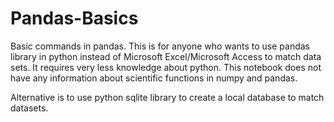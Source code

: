 # Pandas-Basics
Basic commands in pandas. This is for anyone who wants to use pandas library in python instead of Microsoft Excel/Microsoft Access to match data sets. It requires very less knowledge about python. This notebook does not have any information about scientific functions in numpy and pandas.

Alternative is to use python sqlite library to create a local database to match datasets.
